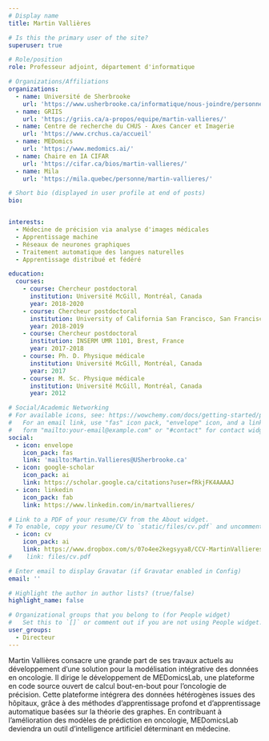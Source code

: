 ```yaml
---
# Display name
title: Martin Vallières

# Is this the primary user of the site?
superuser: true

# Role/position
role: Professeur adjoint, département d'informatique

# Organizations/Affiliations
organizations:
  - name: Université de Sherbrooke
    url: 'https://www.usherbrooke.ca/informatique/nous-joindre/personnel/corps-professoral/professeurs/martin-vallieres'
  - name: GRIIS
    url: 'https://griis.ca/a-propos/equipe/martin-vallieres/'
  - name: Centre de recherche du CHUS - Axes Cancer et Imagerie
    url: 'https://www.crchus.ca/accueil'
  - name: MEDomics
    url: 'https://www.medomics.ai/'
  - name: Chaire en IA CIFAR
    url: 'https://cifar.ca/bios/martin-vallieres/'
  - name: Mila
    url: 'https://mila.quebec/personne/martin-vallieres/'

# Short bio (displayed in user profile at end of posts)
bio: 


interests:
  - Médecine de précision via analyse d'images médicales
  - Apprentissage machine
  - Réseaux de neurones graphiques
  - Traitement automatique des langues naturelles
  - Apprentissage distribué et fédéré

education:
  courses:
    - course: Chercheur postdoctoral
      institution: Université McGill, Montréal, Canada
      year: 2018-2020
    - course: Chercheur postdoctoral
      institution: University of California San Francisco, San Francisco, États-Unis
      year: 2018-2019
    - course: Chercheur postdoctoral
      institution: INSERM UMR 1101, Brest, France
      year: 2017-2018
    - course: Ph. D. Physique médicale
      institution: Université McGill, Montréal, Canada
      year: 2017
    - course: M. Sc. Physique médicale
      institution: Université McGill, Montréal, Canada
      year: 2012

# Social/Academic Networking
# For available icons, see: https://wowchemy.com/docs/getting-started/page-builder/#icons
#   For an email link, use "fas" icon pack, "envelope" icon, and a link in the
#   form "mailto:your-email@example.com" or "#contact" for contact widget.
social:
  - icon: envelope
    icon_pack: fas
    link: 'mailto:Martin.Vallieres@USherbrooke.ca'
  - icon: google-scholar
    icon_pack: ai
    link: https://scholar.google.ca/citations?user=fRkjFK4AAAAJ
  - icon: linkedin
    icon_pack: fab
    link: https://www.linkedin.com/in/martvallieres/

# Link to a PDF of your resume/CV from the About widget.
# To enable, copy your resume/CV to `static/files/cv.pdf` and uncomment the lines below.
  - icon: cv
    icon_pack: ai
    link: https://www.dropbox.com/s/07o4ee2kegsyya8/CCV-MartinVallieres-Full_CV.pdf?dl=0
#    link: files/cv.pdf

# Enter email to display Gravatar (if Gravatar enabled in Config)
email: ''

# Highlight the author in author lists? (true/false)
highlight_name: false

# Organizational groups that you belong to (for People widget)
#   Set this to `[]` or comment out if you are not using People widget.
user_groups:
  - Directeur
---
```


Martin Vallières consacre une grande part de ses travaux actuels au développement d’une solution pour la modélisation intégrative des données en oncologie. Il dirige le développement de MEDomicsLab, une plateforme en code source ouvert de calcul bout-en-bout pour l’oncologie de précision. Cette plateforme intégrera des données hétérogènes issues des hôpitaux, grâce à des méthodes d’apprentissage profond et d’apprentissage automatique basées sur la théorie des graphes. En contribuant à l’amélioration des modèles de prédiction en oncologie, MEDomicsLab deviendra un outil d’intelligence artificiel déterminant en médecine. 
